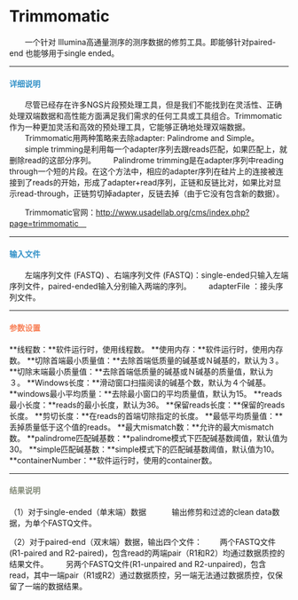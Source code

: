 # Trimmomatic

　　一个针对 Illumina高通量测序的测序数据的修剪工具。即能够针对paired-end 也能够用于single ended。
　
***
#### **<span class="glyphicon glyphicon-tags" aria-hidden="true" style="color:#3090C7"></span></i><span style="color:#3090C7"> 详细说明**<span>
　　尽管已经存在许多NGS片段预处理工具，但是我们不能找到在灵活性、正确处理双端数据和高性能方面满足我们需求的任何工具或工具组合。Trimmomatic作为一种更加灵活和高效的预处理工具，它能够正确地处理双端数据。
　　Trimmomatic用两种策略来去除adapter: Palindrome and Simple。
　　simple trimming是利用每一个adapter序列去跟reads匹配，如果匹配上，就删除read的这部分序列。
　　Palindrome trimming是在adapter序列中reading through一个短的片段。在这个方法中，相应的adapter序列在硅片上的连接被连接到了reads的开始，形成了adapter+read序列，正链和反链比对，如果比对显示read-through，正链剪切掉adapter，反链去掉（由于它没有包含新的数据）。

　　Trimmomatic官网：http://www.usadellab.org/cms/index.php?page=trimmomatic　

***
#### **<i class="fa fa-dot-circle-o" aria-hidden="true" style="color:#3090C7"></i><span style="color:#3090C7"> 输入文件**<span>
　　左端序列文件 (FASTQ) 、右端序列文件 (FASTQ)：single-ended只输入左端序列文件，paired-ended输入分别输入两端的序列。
　　adapterFile ：接头序列文件。
***
#### **<i class="fa fa-cog" aria-hidden="true" style="color:#F88158"></i> <span style="color:#F88158">参数设置**<span>

**线程数：**软件运行时，使用线程数。
**使用内存：**软件运行时，使用内存数。
**切除首端最小质量值：**去除首端低质量的碱基或Ｎ碱基的，默认为３。
**切除末端最小质量值：**去除首端低质量的碱基或Ｎ碱基的质量值，默认为３。
**Windows长度：**滑动窗口扫描阅读的碱基个数，默认为４个碱基。
**windows最小平均质量：**去除最小窗口的平均质量值，默认为15。
**reads最小长度：**reads的最小长度，默认为36。
**保留reads长度：**保留的reads长度。
**剪切长度：**在reads的首端切除指定的长度。
**最低平均质量值：**丢掉质量低于这个值的reads。
**最大mismatch数：**允许的最大mismatch数。
**palindrome匹配碱基数：**palindrome模式下匹配碱基数阈值，默认值为30。
**simple匹配碱基数：**simple模式下的匹配碱基数阈值，默认值为10。
**containerNumber：**软件运行时，使用的container数。

***
#### **<i class="fa fa-file-text" aria-hidden="true" style="color:#848b79"></i><span style="color:#848b79"> 结果说明**
（1）对于single-ended（单末端）数据
　　　输出修剪和过滤的clean data数据，为单个FASTQ文件。
<div style="text-align:center"><img data-src="1.png" width="600px"  ></img></div>
（2）对于paired-end（双末端）数据，输出四个文件：
　　两个FASTQ文件(R1-paired and R2-paired)，包含read的两端pair（R1和R2）均通过数据质控的结果文件。
　　另两个FASTQ文件(R1-unpaired and R2-unpaired)，包含read，其中一端pair（R1或R2）通过数据质控，另一端无法通过数据质控，仅保留了一端的数据结果。
<div style="text-align:center"><img data-src="2.png" width="600px"  ></img></div>



